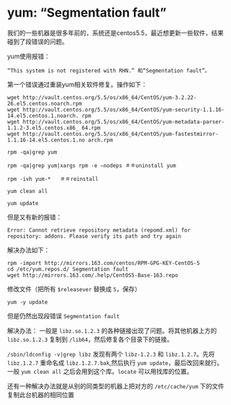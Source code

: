 # yum: “Segmentation fault”
我们的一些机器是很多年前的，系统还是centos5.5，最近想更新一些软件，结果碰到了段错误的问题。 

yum使用报错：
```
“This system is not registered with RHN.” 和“Segmentation fault”。
```

第一个错误通过重装yum相关软件修复。操作如下：
```shell
wget http://vault.centos.org/5.5/os/x86_64/CentOS/yum-3.2.22-26.el5.centos.noarch.rpm
wget http://vault.centos.org/5.5/os/x86_64/CentOS/yum-security-1.1.16-14.el5.centos.1.noarch. rpm
wget http://vault.centos.org/5.5/os/x86_64/CentOS/yum-metadata-parser-1.1.2-3.el5.centos.x86_ 64.rpm
wget http://vault.centos.org/5.5/os/x86_64/CentOS/yum-fastestmirror-1.1.16-14.el5.centos.1.no arch.rpm
	
rpm -qa|grep yum
	
rpm -qa|grep yum|xargs rpm -e —nodeps ＃＃uninstall yum
	
rpm -ivh yum-*   ＃＃reinstall
	
yum clean all
	
yum update
```
但是又有新的报错：
```shell
Error: Cannot retrieve repository metadata (repomd.xml) for repository: addons. Please verify its path and try again
```

解决办法如下：
```shell
rpm -import http://mirrors.163.com/centos/RPM-GPG-KEY-CentOS-5
cd /etc/yum.repos.d/ Segmentation fault
wget http://mirrors.163.com/.help/CentOS5-Base-163.repo
```

修改文件（把所有 `$releasever` 替换成 `5`，保存）
```shell
yum -y update
```
但是仍然出现段错误
`Segmentation fault`

解决办法：
	一般是 `libz.so.1.2.3` 的各种链接出现了问题。将其他机器上方的 `libz.so.1.2.3` 复制到 `/lib64`，然后修复各个目录下的链接。

`/sbin/ldconfig -v|grep libz` 发现有两个 `libz-1.2.3` 和 `libz.1.2.7`。先将 `libz.1.2.7` 重命名成 `libz.1.2.7.bak`,然后执行 `yum update`，最后改回来就行。一般 `yum clean all` 之后会用到这个库。`locate` 可以用找库的位置。

还有一种解决办法就是从别的同类型的机器上把对方的 `/etc/cache/yum` 下的文件复制此台机器的相同位置


